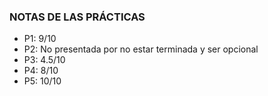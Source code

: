 ### NOTAS DE LAS PRÁCTICAS

- P1: 9/10
- P2: No presentada por no estar terminada y ser opcional
- P3: 4.5/10
- P4: 8/10
- P5: 10/10